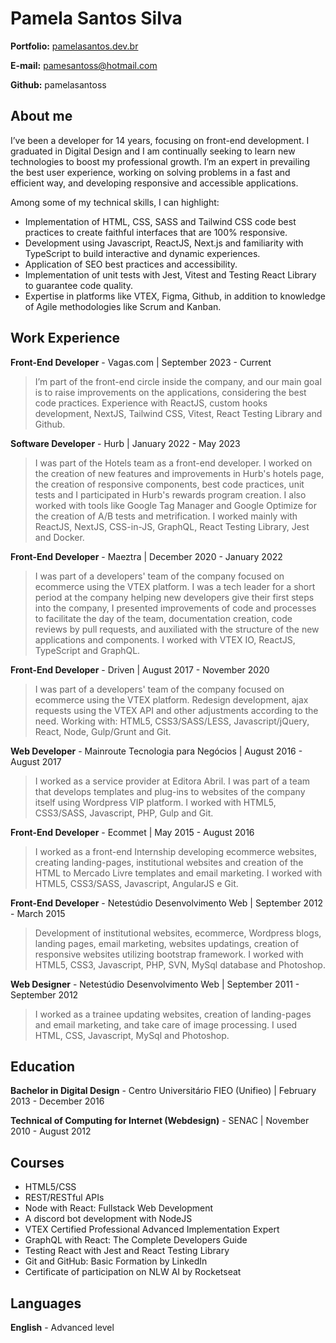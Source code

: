 # Pamela Santos Silva

**Portfolio:** [pamelasantos.dev.br](https://pamelasantos.dev.br/)

**E-mail:** pamesantoss@hotmail.com

**Github:** pamelasantoss

## About me

I’ve been a developer for 14 years, focusing on front-end development. I graduated in Digital Design and I am continually seeking to learn new technologies to boost my professional growth. I’m an expert in prevailing the best user experience, working on solving problems in a fast and efficient way, and developing responsive and accessible applications.

Among some of my technical skills, I can highlight:

- Implementation of HTML, CSS, SASS and Tailwind CSS code best practices to create faithful interfaces that are 100% responsive.
- Development using Javascript, ReactJS, Next.js and familiarity with TypeScript to build interactive and dynamic experiences.
- Application of SEO best practices and accessibility.
- Implementation of unit tests with Jest, Vitest and Testing React Library to guarantee code quality.
- Expertise in platforms like VTEX, Figma, Github, in addition to knowledge of Agile methodologies like Scrum and Kanban.

## Work Experience

**Front-End Developer** - Vagas.com | September 2023 - Current

> I’m part of the front-end circle inside the company, and our main goal is to raise improvements on the applications, considering the best code practices. Experience with ReactJS, custom hooks development, NextJS, Tailwind CSS, Vitest, React Testing Library and Github.

**Software Developer** - Hurb | January 2022 - May 2023

> I was part of the Hotels team as a front-end developer. I worked on the creation of new features and improvements in Hurb's hotels page, the creation of responsive components, best code practices, unit tests and I participated in Hurb's rewards program creation. I also worked with tools like Google Tag Manager and Google Optimize for the creation of A/B tests and metrification. I worked mainly with ReactJS, NextJS, CSS-in-JS, GraphQL, React Testing Library, Jest and Docker.

**Front-End Developer** - Maeztra | December 2020 - January 2022

> I was part of a developers' team of the company focused on ecommerce using the VTEX platform. I was a tech leader for a short period at the company helping new developers give their first steps into the company, I presented improvements of code and processes to facilitate the day of the team, documentation creation, code reviews by pull requests, and auxiliated with the structure of the new applications and components. I worked with VTEX IO, ReactJS, TypeScript and GraphQL.

**Front-End Developer** - Driven | August 2017 - November 2020

> I was part of a developers' team of the company focused on ecommerce using the VTEX platform. Redesign development, ajax requests using the VTEX API and other adjustments according to the need. Working with: HTML5, CSS3/SASS/LESS, Javascript/jQuery, React, Node, Gulp/Grunt and Git.

**Web Developer** - Mainroute Tecnologia para Negócios | August 2016 - August 2017

> I worked as a service provider at Editora Abril. I was part of a team that develops templates and plug-ins to websites of the company itself using Wordpress VIP platform. I worked with HTML5, CSS3/SASS, Javascript, PHP, Gulp and Git.

**Front-End Developer** - Ecommet | May 2015 - August 2016

> I worked as a front-end Internship developing ecommerce websites, creating landing-pages, institutional websites and creation of the HTML to Mercado Livre templates and email marketing. I worked with HTML5, CSS3/SASS, Javascript, AngularJS e Git.

**Front-End Developer** - Netestúdio Desenvolvimento Web | September 2012 - March 2015

> Development of institutional websites, ecommerce, Wordpress blogs, landing pages, email marketing, websites updatings, creation of responsive websites utilizing bootstrap framework. I worked with HTML5, CSS3, Javascript, PHP, SVN, MySql database and Photoshop.

**Web Designer** - Netestúdio Desenvolvimento Web | September 2011 - September 2012

> I worked as a trainee updating websites, creation of landing-pages and email marketing, and take care of image processing. I used HTML, CSS, Javascript, MySql and Photoshop.

## Education

**Bachelor in Digital Design** - Centro Universitário FIEO (Unifieo) | February 2013 - December 2016

**Technical of Computing for Internet (Webdesign)** - SENAC | November 2010 - August 2012

## Courses

- HTML5/CSS
- REST/RESTful APIs
- Node with React: Fullstack Web Development
- A discord bot development with NodeJS
- VTEX Certified Professional Advanced Implementation Expert
- GraphQL with React: The Complete Developers Guide
- Testing React with Jest and React Testing Library
- Git and GitHub: Basic Formation by LinkedIn
- Certificate of participation on NLW AI by Rocketseat

## Languages

**English** - Advanced level
